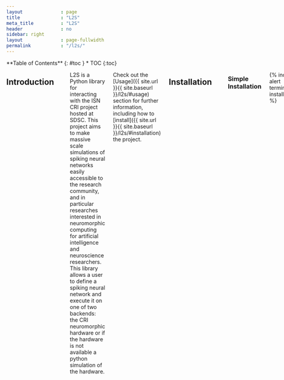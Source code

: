 ```yaml
---
layout              : page
title               : "L2S"
meta_title          : "L2S"
header              : no
sidebar: right
layout              : page-fullwidth
permalink           : "/l2s/"
---
```



<div class="row">
<div class="medium-4 medium-push-8 columns" markdown="1">
<div class="panel radius" markdown="1">
**Table of Contents**
{: #toc }
*  TOC
{:toc}
</div>
</div><!-- /.medium-4.columns -->

<div class="medium-8 medium-pull-4 columns" markdown="1">
  
  

## **Introduction**
---
L2S is a Python library for interacting with the ISN CRI project hosted at SDSC. This project aims to make massive scale simulations of spiking neural networks easily accessible to the research community, and in particular researches interested in neuromorphic computing for artificial intelligence and neuroscience researchers. This library allows a user to define a spiking neural network and execute it on one of two backends: the CRI neuromorphic hardware or if the hardware is not available a python simulation of the hardware.
  
  Check out the [Usage]({{ site.url }}{{ site.baseurl }}/l2s/#usage) section for further information, including how to [install]({{ site.url }}{{ site.baseurl }}/l2s/#installation) the project.

## **Installation**
---
### **Simple Installation**

{% include alert terminal='pip install l2s' %}
    
### **Development Installation**

- First install [Poetry](https://python-poetry.org/)
  - If Poetry installs in may be necessary to install an alternative Python distribution such as [Conda](https://docs.conda.io/projects/conda/en/latest/user-guide/install/index.html)
- Then clone this repository: 

{% include alert terminal='git clone https://github.com/Integrated-Systems-Neuroengineering/L2S.git' %}

- Next you will need to clone the cri-simulations repository into the same directory you just cloned this repository into:

{% include alert terminal='git clone https://github.com/Integrated-Systems-Neuroengineering/CRI_Simulations_Public.git' %}

- cd into the L2S repo you cloned and install the needed dependencies. Resolving dependencies may take a while.

{% include alert terminal='cd L2S <br> poetry install' %}

   - Some Python dependencies may require a compiler supporting C++11 to be installed on your system, such as a recent version of GCC

- finally activate the development environment

{% include alert terminal='poetry shell' %}
    
## **Usage**
---
### **Running on the Simulator**

On your local machine you can run networks using the Python based simulator of the CRI hardware.

### **Defining a Network**
Users are expected to provide three data structures in order to define a network

#### **Defining the Configuration Dictionary**

The configuration dictionary specifies a few properties that are shared by every neuron in the network

- neuron_type specifies the type of neuron model used to calculate membrane potentials
- global_neuron_params is a sub-dictionary of the configuration dictionary
  - v_thr is an entry in the global_neuron_params dictionary, it sets the membrane potential threshold for all neurons in the network

{% include alert terminal="configuration = {}  <br> configuration&#91;neuron_type'&#93; = <q>I&F</q>  <br> configuration&#91;'global_neuron_params'&#93; = {}  <br> configuration&#91;'global_neuron_params'&#93;&#91;'v_thr'&#93; = 4" %}

- Defining the Axons Dictionary

    The axons dictionary configures inputs to the network. Axons are synapses connected to neurons in the network that the user can manually send spikes over at a given timestep. Each key in the dictionary is the name of an axon. Each value is a list of two element tuples. Each tuple defines an in-going synapse to a neuron. The first element is the name of a neuron in the network and the second element is the weight of the synaptic connection. Synapse weights must be integers, but they may be positive or negative.

{% include alert terminal="axons = {'alpha': &#91;('a', 3)&#93;, <br> 'beta': &#91;('d', 3)&#93;}" %}

- Defining the Connections Dictionary
    
    The connections dictionary defines the neurons in the network and the connections between them. Each key in the dictionary is the name of a neuron. Of note the names of neurons in the connections dictionary and the names of axons in the axons dictionary must be mutually exclusive. Each value is a list of two element tuples. Each tuple defines a synapse between neurons in the network. The first element is the name of the postsynaptic neuron and the the second element is the weight of the synapse. Synapse weights must be integers but they may be positive or negative. If a neuron has no outgoing synapses it’s synapse list may be left empty.

{% include alert terminal="connections = {'a':  &#91;('b', 1)&#93;, <br> 'b':  &#91;&#93;, <br> 'c':  &#91;&#93;, <br> 'd':  &#91;('c', 1)&#93;}" %}

- Defining the Outputs List
  The outputs list defines the neurons in the network the user wishes to receive spikes from. Each element in the list is the key of a neuron in the connections dictionary.

{% include alert terminal="outputs = &#91;'a', 'b'&#93;" %}

#### **Initializing a network**
Once we’ve defined the above dictionaries and list we must pass them to the CRI_network constructor to create a CRI_network object.

{% include alert terminal='network = CRI_network(axons=axons,connections=connections,config=config, outputs=outputs)' %}

#### **Running a Timestep**
Once we’ve constructed an CRI_network object we can run a timestep. We do so by calling the step() method of CRI_network. This method expects a single input called inputs. Inputs defines the inputs to the network at the current timestep, in particular it is a list of names of axons that you wish to carry spikes into the network at the current timestep. Normally network.step() returns a list of the keys that correspond to neurons that spiked during the given timestep, however the membranePotential parameter can be set to True to additionally output the membranePotentials for all neurons in the network.

{% include alert terminal="inputs = &#91;'alpha','beta'&#93; <br> spikes = network.step(inputs) <br> #Alternative <br> potentials, spikes = network.step(inputs, membranePotential=True)" %}

This method will return a list of membrane potentials for all neurons in the network after the current timestep has elapsed.

#### **Updating Synapse Weights**
Once the CRI_network class the topology of the network is fixed, that is what axon and neurons are in the network and how they are connected via synapses may not be changed. However it is possible to update the weight of preexisting synapses in the network. This can be done by calling the write_synapse() method of CRI_network. write_synapse() takes three arguments, the presynaptic neuron name, the postsynaptic neuron name, and the new synapse weight.

{% include alert terminal="network.write_synapse('a', 'b', 2)" %}

## **Submitting Jobs to Run on the Hardware**
---
The same Python scripts you’ve developed and run on your local machine can be deployed to the CRI servers to run on the actual CRI hardware. Just make sure all the libraries you import in your script are available on the [CRI servers](https://github.com/Integrated-Systems-Neuroengineering/L2S/blob/main/Python%20libraries%20present%20on%20the%20CRI%20servers). The CRI hardware is hosted in the San Diego Supercomputing Center and jobs may be submitted to run on the hardware via the [Neuroscience Gateway](https://www.nsgportal.org/index.html). First you must register an account with Neuroscience Gateway in order to submit jobs. Perform the following steps to submit a task to NSG:
- Put your CRI Python script in a folder of any name, then zip the folder
- Log into NSG.
- Create a task folder if there is none listed on the upper left.  It's a place to hold related jobs.
- Click on data, and save the previously created zip file as the data.  Here 'data' is ambiguous - it is the job and its data.
- Click on task.
- Create a new task if needed (or clone an old one).
- Assign the zip you just uploaded as data as the input to the task.
- Select *Python for CRI* as the software to run.
- Set parameters for the task:
    - Set execution 'wall time', cores, and GB of DRAM if you wish. Please be consideret to others and only request the hardware you need.
    - Enter the name of your.py python scrip as the "input" using the same name as is in the zip folder.
    - Enter a name for the "output" (optional)
- Click save parameters
-  Click *save and run* to run the task.
- Click *OK* on the popup or the job will not start.
- Click on task again in your folder at the upper left if the task list is not present.
- View status if desired, refresh as needed, or just watch for the task done email.
- When it is done select the 'view output' for that task on the task list.
- Download outputs and decompress.  Job 'inputs' is displayed as garbage.

## Python libraries present on the CRI servers
---
  
    `absl-py          /           1.1.0 
    bidict             \        0.22.0 
    brotlipy                    0.7.0 
     certifi                 2021.10.8 
     cffi                       1.15.0 
     charset-normalizer          2.0.4 
     click                       8.1.3 
     colorama                    0.4.4 
     conda                      4.12.0 
     conda-content-trust     0+unknown 
     conda-package-handling      1.8.1 
     confuse                     1.7.0 
     cri-simulations             0.1.2 
     cryptography               36.0.0 
     cycler                     0.11.0 
     fbpca                         1.0 
     fonttools                  4.33.3 
     idna                          3.3 
     joblib                      1.1.0 
     k-means-constrained         0.7.1 
     kiwisolver                  1.4.3 
     l2s                         0.1.3 
     llvmlite                   0.38.1 
     matplotlib                  3.5.2 
     metis                       0.2a5 
     networkx                    2.8.4 
     numba                      0.55.2 
     numpy                      1.22.4 
     ortools                 9.3.10497 
     packaging                    21.3 
     Pillow                      9.1.1 
     pip                        21.2.4 
     protobuf                   4.21.1 
     pycosat                     0.6.3 
     pycparser                    2.21 
     PyMetis                    2020.1 
     pyOpenSSL                  22.0.0 
     pyparsing                   3.0.9 
     PySocks                     1.7.1 
     python-dateutil             2.8.2 
     PyYAML                        6.0 
     requests                   2.27.1 
     ruamel-yaml-conda        0.15.100 
     scikit-learn                1.1.1 
     scipy                       1.8.1 
     setuptools                 61.2.0 
     six                        1.16.0 
     sklearn                       0.0 
     threadpoolctl               3.1.0 
     tqdm                       4.63.0 
     urllib3                    1.26.8 
     wheel                      0.37.1 `


  
</div><!-- /.medium-8.columns -->
</div><!-- /.row -->

